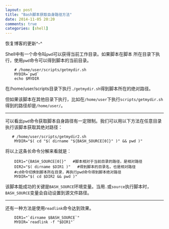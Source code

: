 ```yaml
---
layout: post
title: "Bash脚本获取自身路径方法"
date: 2014-11-05 20:20
comments: true
categories: [shell]
---
```


恢复博客的更新^-^

<!--more-->

Shell中有一个命令叫`pwd`可以获得当前工作目录。如果脚本在脚本
所在目录下执行，使用`pwd`命令可以得到脚本的当前目录。

```
    # /home/user/scripts/getmydir.sh
    MYDIR=`pwd`
    echo $MYDIR
```

在/home/user/scripts目录下执行`./getmydir.sh`得到脚本所在的绝对路径。

但如果该脚本在其他目录下执行，比如在`/home/user`下执行`scripts/getmydir.sh`
得到的路径却是`/home/user/`。

---

可以看出`pwd`命令获取脚本自身路径有一定限制。我们可以用以下方法在任意目录
执行该脚本获取其绝对路径：

```
   # /home/user/scripts/getmydir2.sh
    MYDIR="$( cd "$( dirname "${BASH_SOURCE[0]}" )" && pwd )"
```

将以上这条长命令分解来看就是：

```
    DIR1="{BASH_SOURCE[0]}"   #脚本相对于当前目录的路径，是相对路径
    DIR2="$( dirname $DIR1 )"   #得到脚本的目录名，也是相对路径
    #cd命令切换到脚本所在目录，再执行pwd命令得到脚本绝对路径
    MYDIR="$( cd $DIR2 && pwd )" 
```

该脚本能成功的关键是`BASH_SOURCE`环境变量。当用`.`或`source`执行脚本时，
`BASH_SOURCE`变量会自动设置到源文件路径。

---

还有一种方法是使用`readlink`命令达到效果。

```
    DIR1="`dirname $BASH_SOURCE`"
    MYDIR=`readlink -f "$DIR1"`
```
   
